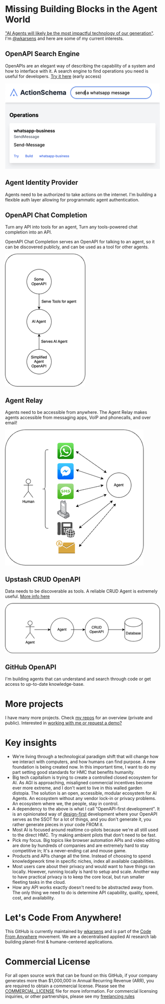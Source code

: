 # Missing Building Blocks in the Agent World

["AI Agents will likely be the most impactful technology of our generation"](https://transitivebullsh.it/ai-agents). I'm [@wkarsens](https://x.com/wkarsens) and here are some of my current interests.

## OpenAPI Search Engine

OpenAPIs are an elegant way of describing the capability of a system and how to interface with it. A search engine to find operations you need is useful for developers. [Try it here](https://actionschema.com) (early access)

![](openapi-search.png)

## Agent Identity Provider

Agents need to be authorized to take actions on the internet. I'm building a flexible auth layer allowing for programmatic agent authentication.

<!-- Fix auth and make little gif of actionschema oauth2 login with scope -->

## OpenAPI Chat Completion

<!-- Fix chat and make little gif of me taking an action -->

Turn any API into tools for an agent, Turn any tools-powered chat completion into an API.

OpenAPI Chat Completion serves an OpenAPI for talking to an agent, so it can be discovered publicly, and can be used as a tool for other agents.

![](agent-openapi.drawio.png)

## Agent Relay

Agents need to be accessible from anywhere. The Agent Relay makes agents accessible from messaging apps, VoIP and phonecalls, and over email!

![](agent-relay.drawio.png)

## Upstash CRUD OpenAPI

Data needs to be discoverable as tools. A reliable CRUD Agent is extremely useful. [More info here](https://github.com/CodeFromAnywhere/upstash-crud-openapi)

![](crud-agent.drawio.png)

## GitHub OpenAPI

I'm building agents that can understand and search through code or get access to up-to-date knowledge-base.

# More projects

I have many more projects. Check [my repos](https://github.actionschema.com/CodeFromAnywhere) for an overview (private and public). Interested in [working with me or request a demo?](freelance.md)

# Key insights

- We're living through a technological paradigm shift that will change how we interact with computers, and how humans can find purpose. A new foundation is being created now. In this important time, I want to do my part setting good standards for HMC that benefits humanity.
- Big tech capitalism is trying to create a controlled closed ecosystem for AI. As AGI is approaching, misaligned commercial incentives become ever more extreme, and I don't want to live in this walled garden distopia. The solution is an open, accessible, modular ecosystem for AI Agents. An ecosystem without any vendor lock-in or privacy problems. An ecosystem where we, the people, stay in control.
- A dependency to the above is what I call "OpenAPI-first development". It is an opinionated way of [design-first](https://swagger.io/blog/code-first-vs-design-first-api/) development where your OpenAPI serves as the SSOT for a lot of things, and you don't generate it, you rather generate pieces in your code FROM it.
- Most AI is focused around realtime co-pilots because we're all still used to the direct HMC. Try making ambient pilots that don't need to be fast.
- Pick my focus. Big topics like browser automation APIs and video editing are done by hundreds of companies and are extremely hard to stay competitive in; It's a never-ending cat and mouse game.
- Products and APIs change all the time. Instead of choosing to spend knowledgework time in specific niches, index all available capabilities.
- Most users care about their privacy and would want to have things ran locally. However, running locally is hard to setup and scale. Another way to have practical privacy is to keep the core local, but run smaller fleeting tasks in the cloud.
- How any API works exactly doesn't need to be abstracted away from. The only thing we need to do is determine API capability, quality, speed, cost, and availability.

# Let's Code From Anywhere!

This GitHub is currently maintained by [wkarsens](https://x.com/wkarsens) and is part of the [Code From Anywhere](https://codefromanywhere.com/) movement. We are a decentralised applied AI research lab building planet-first & humane-centered applications.

# Commercial License

For all open source work that can be found on this GitHub, if your company generates more than $1,000,000 in Annual Recurring Revenue (ARR), you are required to obtain a commercial license. Please see the [COMMERCIAL_LICENSE](COMMERCIAL_LICENSE.md) file for more information. For commercial licensing inquiries, or other partnerships, please see my [freelancing rules](freelance.md)
